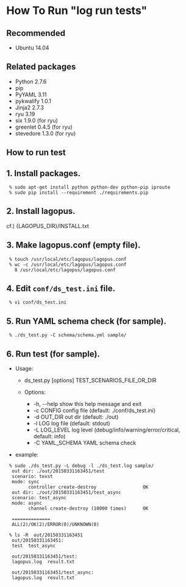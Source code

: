 <!-- -*- mode: markdown -*- -->

How To Run "log run tests"
======================================
## Recommended
* Ubuntu 14.04

## Related packages
 * Python 2.7.6
 * pip
 * PyYAML 3.11
 * pykwalify 1.0.1
 * Jinja2 2.7.3
 * ryu 3.19
 * six 1.9.0         (for ryu)
 * greenlet 0.4.5    (for ryu)
 * stevedore 1.3.0   (for ryu)

How to run test
---------------------------
## 1. Install packages.

```
 % sudo apt-get install python python-dev python-pip iproute
 % sudo pip install --requirement ./requirements.pip
```

## 2. Install lagopus.
 cf.) {LAGOPUS\_DIR}/INSTALL.txt

## 3. Make lagopus.conf (empty file).

```
 % touch /usr/local/etc/lagopus/lagopus.conf
 % wc -c /usr/local/etc/lagopus/lagopus.conf
   0 /usr/local/etc/lagopus/lagopus.conf
```

## 4. Edit `conf/ds_test.ini` file.

```
 % vi conf/ds_test.ini
```

## 5. Run YAML schema check (for sample).

```
 % ./ds_test.py -C schema/schema.yml sample/
```

## 6. Run test (for sample).
* Usage:
  * ds_test.py [options] TEST_SCENARIOS_FILE_OR_DIR

  * Options:
    * -h, --help      show this help message and exit
    * -c CONFIG       config file (default: ./conf/ds_test.ini)
    * -d OUT_DIR      out dir (default: ./out)
    * -l LOG          log file (default: stdout)
    * -L LOG_LEVEL    log level (debug/info/warning/error/critical, default: info)
    * -C YAML_SCHEMA  YAML schema check

* example:

```
 % sudo ./ds_test.py -L debug -l ./ds_test.log sample/
  out dir: ./out/20150331163451/test
  scenario: texst
  mode: sync
        controller create-destroy                 OK
  out dir: ./out/20150331163451/test_async
  scenario: test_async
  mode: async
        channel create-destroy (10000 times)      OK

  ==============
  ALL(2)/OK(2)/ERROR(0)/UNKNOWN(0)

 % ls -R  out/20150331163451
  out/20150331163451:
  test  test_async

  out/20150331163451/test:
  lagopus.log  result.txt

  out/20150331163451/test_async:
  lagopus.log  result.txt
```
